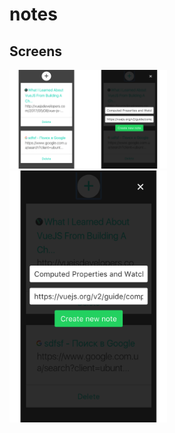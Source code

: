 # notes

<h2>Screens</h2>

<img width="50%" height="50%" src="Notes Chrome App/screen.png" />
<img width="50%" height="50%" src="Notes Chrome App/screen1.png" />

